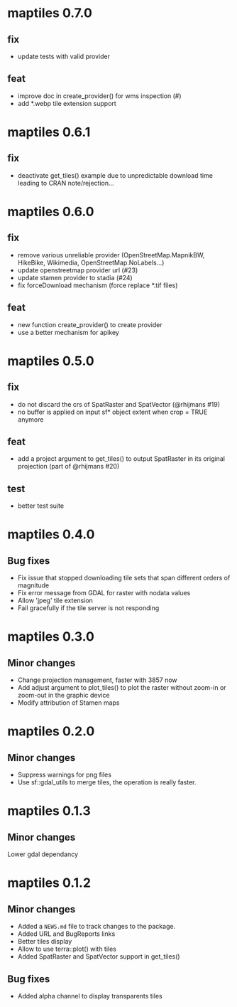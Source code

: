 # maptiles 0.7.0

## fix
- update tests with valid provider

## feat
- improve doc in create_provider() for wms inspection (#)
- add *.webp tile extension support

# maptiles 0.6.1

## fix
- deactivate get_tiles() example due to unpredictable download time leading to 
CRAN note/rejection...



# maptiles 0.6.0

## fix

- remove various unreliable provider (OpenStreetMap.MapnikBW, HikeBike, 
Wikimedia, OpenStreetMap.NoLabels...) 
- update openstreetmap provider url (#23)
- update stamen provider to stadia (#24)
- fix forceDownload mechanism (force replace *.tif files) 

## feat

- new function create_provider() to create provider
- use a better mechanism for apikey


# maptiles 0.5.0

## fix
* do not discard the crs of SpatRaster and SpatVector (@rhijmans #19)
* no buffer is applied on input sf* object extent when crop = TRUE anymore

## feat
* add a project argument to get_tiles() to output SpatRaster in its original projection (part of @rhijmans #20)

## test
* better test suite



# maptiles 0.4.0

## Bug fixes
* Fix issue that stopped downloading tile sets that span different orders of magnitude
* Fix error message from GDAL for raster with nodata values 
* Allow 'jpeg' tile extension 
* Fail gracefully if the tile server is not responding


# maptiles 0.3.0

## Minor changes
* Change projection management, faster with 3857 now
* Add adjust argument to plot_tiles() to plot the raster without zoom-in or zoom-out in the graphic device
* Modify attribution of Stamen maps


# maptiles 0.2.0

## Minor changes
* Suppress warnings for png files
* Use sf::gdal_utils to merge tiles, the operation is really faster. 



# maptiles 0.1.3

## Minor changes
Lower gdal dependancy


# maptiles 0.1.2

## Minor changes
* Added a `NEWS.md` file to track changes to the package.
* Added URL and BugReports links
* Better tiles display
* Allow to use terra::plot() with tiles
* Added SpatRaster and SpatVector support in get_tiles()


## Bug fixes
* Added alpha channel to display transparents tiles
